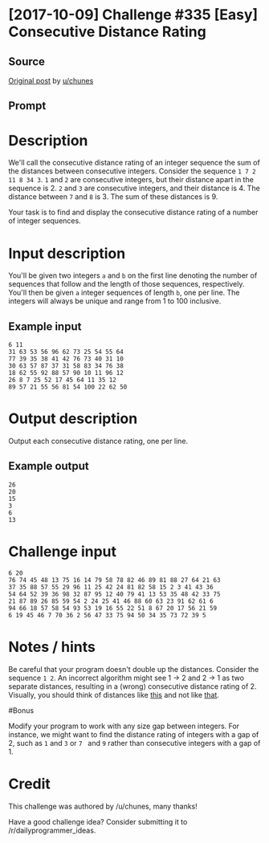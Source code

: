 # [2017-10-09] Challenge #335 [Easy] Consecutive Distance Rating

## Source

[Original post](https://old.reddit.com/r/dailyprogrammer/comments/759fha/20171009_challenge_335_easy_consecutive_distance/) by [u/chunes](https://old.reddit.com/u/chunes)

## Prompt



# Description

We'll call the consecutive distance rating of an integer sequence the sum of the distances between consecutive integers. Consider the sequence `1 7 2 11 8 34 3`. `1` and `2` are consecutive integers, but their distance apart in the sequence is 2. `2` and `3` are consecutive integers, and their distance is 4. The distance between `7` and `8` is 3. The sum of these distances is 9.

Your task is to find and display the consecutive distance rating of a number of integer sequences.

# Input description

You'll be given two integers `a` and `b` on the first line denoting the number of sequences that follow and the length of those sequences, respectively. You'll then be given `a` integer sequences of length `b`, one per line. The integers will always be unique and range from 1 to 100 inclusive.

## Example input

    6 11
    31 63 53 56 96 62 73 25 54 55 64
    77 39 35 38 41 42 76 73 40 31 10
    30 63 57 87 37 31 58 83 34 76 38
    18 62 55 92 88 57 90 10 11 96 12
    26 8 7 25 52 17 45 64 11 35 12
    89 57 21 55 56 81 54 100 22 62 50

# Output description

Output each consecutive distance rating, one per line.

## Example output

    26
    20
    15
    3
    6
    13

# Challenge input

    6 20
    76 74 45 48 13 75 16 14 79 58 78 82 46 89 81 88 27 64 21 63
    37 35 88 57 55 29 96 11 25 42 24 81 82 58 15 2 3 41 43 36
    54 64 52 39 36 98 32 87 95 12 40 79 41 13 53 35 48 42 33 75
    21 87 89 26 85 59 54 2 24 25 41 46 88 60 63 23 91 62 61 6
    94 66 18 57 58 54 93 53 19 16 55 22 51 8 67 20 17 56 21 59
    6 19 45 46 7 70 36 2 56 47 33 75 94 50 34 35 73 72 39 5

# Notes / hints

Be careful that your program doesn't double up the distances. Consider the sequence `1 2`. An incorrect algorithm might see 1 -> 2 and 2 -> 1 as two separate distances, resulting in a (wrong) consecutive distance rating of 2. Visually, you should think of distances like [this](https://i.imgur.com/MsFLgjW.png) and not like [that](https://i.imgur.com/2V6GMQg.png).

#Bonus

Modify your program to work with any size gap between integers. For instance, we might want to find the distance rating of integers with a gap of 2, such as `1` and `3` or `7 ` and `9` rather than consecutive integers with a gap of 1.

# Credit

This challenge was authored by /u/chunes, many thanks!

Have a good challenge idea? Consider submitting it to /r/dailyprogrammer_ideas.
